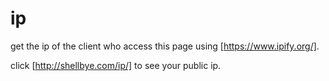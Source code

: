 # ip
get the ip of the client who access this page using [https://www.ipify.org/].

click [http://shellbye.com/ip/] to see your public ip.

[https://www.ipify.org/]:(https://www.ipify.org/)
[http://shellbye.com/ip/]:(http://shellbye.com/ip/)

